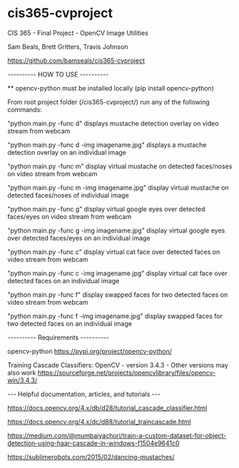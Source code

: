 # cis365-cvproject
CIS 365 - Final Project - OpenCV Image Utilities

Sam Beals, Brett Gritters, Travis Johnson

https://github.com/bamseals/cis365-cvproject

 ---------- HOW TO USE ----------

** opencv-python must be installed locally (pip install opencv-python)

From root project folder (/cis365-cvproject/) run any of the following commands:

"python main.py -func d" displays mustache detection overlay on video stream from webcam

"python main.py -func d -img imagename.jpg" displays a mustache detection overlay on an individual image

"python main.py -func m" display virtual mustache on detected faces/noses on video stream from webcam

"python main.py -func m -img imagename.jpg" display virtual mustache on detected faces/noses of individual image

"python main.py -func g" display virtual google eyes over detected faces/eyes on video stream from webcam

"python main.py -func g -img imagename.jpg" display virtual google eyes over detected faces/eyes on an individual image

"python main.py -func c" display virtual cat face over detected faces on video stream from webcam

"python main.py -func c -img imagename.jpg" display virtual cat face over detected faces on an individual image

"python main.py -func f" display swapped faces for two detected faces on video stream from webcam

"python main.py -func f -img imagename.jpg" display swapped faces for two detected faces on an individual image


---------- Requirements ----------

opencv-python
https://pypi.org/project/opencv-python/

Training Cascade Classifiers:
OpenCV - version 3.4.3 - Other versions may also work
https://sourceforge.net/projects/opencvlibrary/files/opencv-win/3.4.3/


--- Helpful documentation, articles, and tutorials --- 

https://docs.opencv.org/4.x/db/d28/tutorial_cascade_classifier.html

https://docs.opencv.org/4.x/dc/d88/tutorial_traincascade.html

https://medium.com/@mumbaiyachori/train-a-custom-dataset-for-object-detection-using-haar-cascade-in-windows-f1504e9641c0

https://sublimerobots.com/2015/02/dancing-mustaches/
